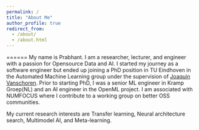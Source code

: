 ```yaml
---
permalink: /
title: "About Me"
author_profile: true
redirect_from: 
  - /about/
  - /about.html
---
```


======
My name is Prabhant. I am a researcher, lecturer, and engineer with a passion for Opensource Data and AI. I started my journey as a software engineer but ended up joining a PhD position in TU Eindhoven in the Automated Machine Learning group under the supervision of [Joaquin Vanschoren](https://joaquinvanschoren.github.io/home/). Prior to starting PhD, I was a senior ML engineer in Kramp Groep(NL) and an AI engineer in the OpenML project. I am associated with NUMFOCUS where I contribute to a working group on better OSS communities.

My current research interests are Transfer learning, Neural architecture search, Multimodel AI, and Meta-learning. 







